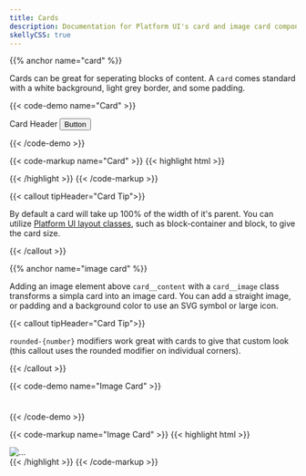 ```yaml
---
title: Cards
description: Documentation for Platform UI's card and image card components.
skellyCSS: true
---
```

{{% anchor name="card" %}}

Cards can be great for seperating blocks of content. A `card` comes standard with a white background, light grey border, and
some padding.

{{< code-demo name="Card" >}}
<div class="block-container">
  <div class="block laptop-up-5">
    <div class="card">
      <div class="card__header">
        Card Header
        <button class="button">Button</button>
      </div>
      <div class="card__content">
        <p class="skeleton" data-lines="4" role="presentation"></p>
      </div>
    </div>
  </div>
</div>
{{< /code-demo >}}

{{< code-markup name="Card" >}}
{{< highlight html >}}
<div class="card">
    <div class="card__header">
      <!-- Header goes here! -->
    </div>
    <div class="card__content">
        <!-- Content goes here! -->
    </div>
</div>
{{< /highlight >}} 
{{< /code-markup >}}

{{< callout tipHeader="Card Tip">}} 
  <p>By default a card will take up 100% of the width of it's parent. You can utilize <a class="text--navy text-underline--hover" href="../../layout/layout">Platform UI layout classes</a>, such as block-container and block, to give the card size.</p>
{{< /callout >}}

{{% anchor name="image card" %}}

Adding an image element above `card__content` with a `card__image` class transforms a simpla card into an image card. You can add a straight image, or padding and a background color to use an SVG symbol or large icon.

{{< callout tipHeader="Card Tip">}} 
  <p><code>rounded-{number}</code> modifiers work great with cards to give that custom look (this callout uses the rounded modifier on individual corners).</p>
{{< /callout >}}


{{< code-demo name="Image Card" >}}
<div class="block-container">
  <div class="block laptop-up-3">
        <div class="card rounded-2">
            <div class="card__image">
                <img class="skeleton-image skeleton-image--full skeleton-image--landscape"  role="presentation" />
            </div>
            <div class="card__content">
                <h3 class="skeleton skeleton--md" role="presentation"></h3>
                <p class="skeleton" data-lines="4" role="presentation"></p>
            </div>
        </div>
    </div>
</div>
{{< /code-demo >}}

{{< code-markup name="Image Card" >}}
{{< highlight html >}}
<div class="card">
    <img class="card__image" src="..." alt="..." />
    <div class="card__content">
        <!-- Content goes here! -->
    </div>
</div>
{{< /highlight >}} 
{{< /code-markup >}}
</section>
